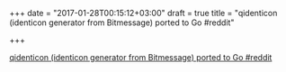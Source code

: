 +++
date = "2017-01-28T00:15:12+03:00"
draft = true
title = "qidenticon (identicon generator from Bitmessage) ported to Go  #reddit"

+++

<p><a href="https://t.co/SpGUNY9k0J">qidenticon (identicon generator from Bitmessage) ported to Go  #reddit</a></p>

